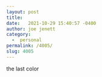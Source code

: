 ```yaml
---
layout: post
title:  
date:   2021-10-29 15:40:57 -0400
author: joe jenett
category:
  -  personal
permalink: /4005/
slug: 4005
---
```

<p>the last color</p><p><img class="u-photo" src="https://simply.jenett.org/images/lastcolor.jpg" alt="" /></p>
<a href="https://brid.gy/publish/twitter"></a>